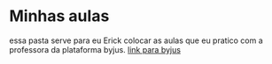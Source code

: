 # Minhas aulas
essa pasta serve para eu Erick colocar as aulas que eu pratico com a professora da plataforma byjus.
[link para byjus](https://code.byjusfutureschool.com/s/dashboard)